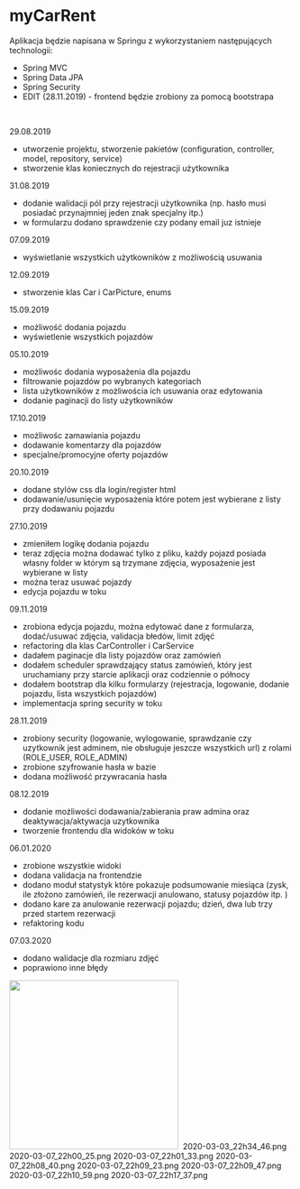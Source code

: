 # myCarRent
<p> Aplikacja będzie napisana w Springu z wykorzystaniem następujących technologii:</p>
<ul>
    <li> Spring MVC  </li>
    <li> Spring Data JPA  </li>
    <li> Spring Security  </li>
    <li> EDIT (28.11.2019) - frontend będzie zrobiony za pomocą bootstrapa </li>
</ul>
<br>
<p> 29.08.2019 </p>
<ul>
    <li> utworzenie projektu, stworzenie pakietów (configuration, controller, model, repository, service) </li>
    <li> stworzenie klas koniecznych do rejestracji użytkownika </li>
</ul>
<p> 31.08.2019 </p>
<ul>
    <li> dodanie walidacji pól przy rejestracji użytkownika (np. hasło musi posiadać przynajmniej jeden znak specjalny itp.) </li>
    <li> w formularzu dodano sprawdzenie czy podany email juz istnieje </li>
</ul>
<p> 07.09.2019 </p>
<ul>
    <li> wyświetlanie wszystkich użytkowników z możliwością usuwania </li>
</ul>
<p> 12.09.2019 </p>
<ul>
    <li> stworzenie klas Car i CarPicture, enums</li>
</ul>
<p> 15.09.2019 </p>
<ul>
    <li> możliwość dodania pojazdu</li>
    <li> wyświetlenie wszystkich pojazdów</li>
</ul>
<p> 05.10.2019 </p>
    <ul>
        <li> możliwośc dodania wyposażenia dla pojazdu </li>
        <li> filtrowanie pojazdów po wybranych kategoriach </li>
        <li> lista użytkowników z możliwościa ich usuwania oraz edytowania </li>
        <li> dodanie paginacji do listy użytkowników </li>
</ul>
<p> 17.10.2019 </p>
    <ul>
        <li> możliwośc zamawiania pojazdu </li>
        <li> dodawanie komentarzy dla pojazdów </li>
        <li> specjalne/promocyjne oferty pojazdów  </li>
</ul>
<p> 20.10.2019 </p>
    <ul>
        <li> dodane stylów css dla login/register html </li>
        <li> dodawanie/usunięcie wyposażenia które potem jest wybierane z listy przy dodawaniu pojazdu </li>
</ul>
<p> 27.10.2019 </p>
    <ul>
        <li> zmieniłem logikę dodania pojazdu </li>
        <li> teraz zdjęcia można dodawać tylko z pliku, każdy pojazd posiada własny folder w którym są trzymane zdjęcia, wyposażenie jest wybierane w listy </li>
        <li> można teraz usuwać pojazdy </li>
        <li> edycja pojazdu w toku </li>
</ul>
<p> 09.11.2019 </p>
    <ul>
        <li> zrobiona edycja pojazdu, można edytować dane z formularza, dodać/usuwać zdjęcia, validacja błedów, limit zdjęć </li>
        <li> refactoring dla klas CarController i CarService</li>
        <li> dadałem paginacje dla listy pojazdów oraz zamówień </li>
        <li> dodałem scheduler sprawdzający status zamówień, który jest uruchamiany przy starcie aplikacji oraz codziennie o północy </li>
        <li> dodałem bootstrap dla kilku formularzy (rejestracja, logowanie, dodanie pojazdu, lista wszystkich pojazdów) </li>
        <li> implementacja spring security w toku </li>
</ul>
<p> 28.11.2019 </p>
    <ul>
        <li> zrobiony security (logowanie, wylogowanie, sprawdzanie czy uzytkownik jest adminem, nie obsługuje jeszcze wszystkich url) z rolami (ROLE_USER, ROLE_ADMIN) </li>
        <li> zrobione szyfrowanie hasła w bazie </li> 
        <li> dodana możliwość przywracania hasła </li>
    </ul>
<p> 08.12.2019 </p>
    <ul>
        <li> dodanie możliwości dodawania/zabierania praw admina oraz deaktywacja/aktywacja uzytkownika</li>
        <li> tworzenie frontendu dla widoków w toku </li> 
    </ul>    
<p> 06.01.2020</p>
    <ul>
        <li> zrobione wszystkie widoki </li>
        <li> dodana validacja na frontendzie </li>
        <li> dodano moduł statystyk które pokazuje podsumowanie miesiąca (zysk, ile złożono zamówień, ile rezerwacji anulowano, statusy pojazdów itp. ) </li>
        <li> dodano kare za anulowanie rezerwacji pojazdu; dzień, dwa lub trzy przed startem rezerwacji </li>
        <li> refaktoring kodu </li>
    </ul>        
 <p> 07.03.2020</p>
     <ul>
         <li> dodano walidacje dla rozmiaru zdjęć </li>
         <li> poprawiono inne błędy </li>
    </ul>  
<img src="https://github.com/jakub87/myCarRent/blob/master/src/main/resources/static/images/2020-01-06_19h38_01.png" alt="" width="300" height="300">  
<img src="https://github.com/jakub87/myCarRent/blob/master/src/main/resources/static/images/2020-03-03_22h33_27.png" alt="">  
   2020-03-03_22h34_46.png
   2020-03-07_22h00_25.png
   2020-03-07_22h01_33.png    
   2020-03-07_22h08_40.png   
   2020-03-07_22h09_23.png 
   2020-03-07_22h09_47.png
   2020-03-07_22h10_59.png
   2020-03-07_22h17_37.png